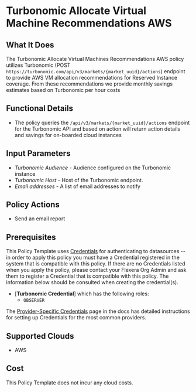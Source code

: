 # Turbonomic Allocate Virtual Machine Recommendations AWS

## What It Does

The Turbonomic Allocate Virtual Machines Recommendations AWS policy utilizes Turbonomic (POST `https://turbonomic.com/api/v3/markets/{market_uuid}/actions`) endpoint to provide AWS VM allocation recommendations for Reserved Instance coverage. From these recommendations we provide monthly savings estimates based on Turbonomic per hour costs

## Functional Details

- The policy queries the `/api/v3/markets/{market_uuid}/actions` endpoint for the Turbonomic API and based on action will return action details and savings for on-boarded cloud instances

## Input Parameters

- *Turbonomic Audience* - Audience configured on the Turbonomic instance
- *Turbonomic Host* - Host of the Turbonomic endpoint.
- *Email addresses* - A list of email addresses to notify

## Policy Actions

- Send an email report

## Prerequisites

This Policy Template uses [Credentials](https://docs.flexera.com/flexera/EN/Automation/ManagingCredentialsExternal.htm) for authenticating to datasources -- in order to apply this policy you must have a Credential registered in the system that is compatible with this policy. If there are no Credentials listed when you apply the policy, please contact your Flexera Org Admin and ask them to register a Credential that is compatible with this policy. The information below should be consulted when creating the credential(s).

- [**Turbonomic Credential**] which has the following roles:
  - `OBSERVER`

The [Provider-Specific Credentials](https://docs.flexera.com/flexera/EN/Automation/ProviderCredentials.htm) page in the docs has detailed instructions for setting up Credentials for the most common providers.

## Supported Clouds

- AWS

## Cost

This Policy Template does not incur any cloud costs.
